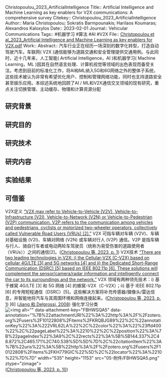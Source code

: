 Christopoulou\_2023\_ArtificialIntelligence
Title:: Artificial Intelligence and Machine Learning as key enablers for V2X communications: A comprehensive survey
Citekey:: Christopoulou\_2023\_ArtificialIntelligence
Author:: Maria Christopoulou; Sokratis Barmpounakis; Harilaos Koumaras; Alexandros Kaloxylos
Date:: 2023-02-01
Journal:: Vehicular Communications
Tags:: #机器学习  #算法 #AI  #V2X 
File:: [Christopoulou et al\_2023\_Artificial Intelligence and Machine Learning as key enablers for V2X.pdf](zotero://open-pdf/0_KRQBJG89)
Work::
Abstract:: 汽车行业正在经历一场深刻的数字化转型，打造自动驾驶汽车。车联网( V2X )通信能够为道路交通和安全管理提供交通用例。与此同时，近十几年来，人工智能( Artificial Intelligence，AI )和机器学习( Machine Learning，ML )因其在自然语言处理、计算机视觉等领域的出色表现而备受关注。考虑到目前的标准化工作，将AI和ML纳入5G和6G网络之外的整体子系统，这些技术被认为非常有希望优化用户、控制和管理网络功能，同时也支持道路安全甚至娱乐应用。本综述系统地回顾了AI / ML和V2X通信交叉领域的现有研究，重点关注切换管理、主动缓存、物理和计算资源分配
## 研究背景
## 研究目的
## 研究技术
## 研究内容
## 实验结果
## 可借鉴
V2X定义
<span class="highlight" data-annotation="%7B%22attachmentURI%22%3A%22http%3A%2F%2Fzotero.org%2Fusers%2F10122808%2Fitems%2FKRQBJG89%22%2C%22annotationKey%22%3A%22YQCAPIY6%22%2C%22color%22%3A%22%23ffd400%22%2C%22pageLabel%22%3A%221%22%2C%22position%22%3A%7B%22pageIndex%22%3A0%2C%22rects%22%3A%5B%5B327.09%2C245.602%2C566.155%2C253.262%5D%2C%5B315.138%2C235.072%2C566.13%2C242.732%5D%2C%5B315.138%2C224.524%2C566.173%2C232.184%5D%2C%5B315.138%2C213.976%2C566.078%2C221.636%5D%2C%5B315.138%2C203.446%2C528.601%2C211.106%5D%5D%7D%2C%22citationItem%22%3A%7B%22uris%22%3A%5B%22http%3A%2F%2Fzotero.org%2Fusers%2F10122808%2Fitems%2FKH779GIC%22%5D%2C%22locator%22%3A%221%22%7D%7D" ztype="zhighlight"><a href="zotero://open-pdf/library/items/KRQBJG89?page=1&#x26;annotation=YQCAPIY6">“V2X may refer to Vehicle-to-Vehicle (V2V), Vehicle-to-Infrastructure (V2I), Vehicle-to-Network (V2N) or Vehicle-to-Pedestrian (V2P) communication. V2P refers to the communication among vehicles and pedestrians, cyclists or motorized two-wheeler operators, collectively called Vulnerable Road Users (VRUs) [2].”</a></span>
V2X 可指车辆对车辆 (V2V)、车辆对基础设施 (V2I)、车辆对网络 (V2N) 或车辆对行人 (V2P) 通信。V2P 是指车辆与行人、骑自行车者或电动两轮车驾驶员（统称为易受伤害的道路使用者（VRUs））之间的通信\[2]。<span class="citation" data-citation="%7B%22citationItems%22%3A%5B%7B%22uris%22%3A%5B%22http%3A%2F%2Fzotero.org%2Fusers%2F10122808%2Fitems%2FKH779GIC%22%5D%2C%22locator%22%3A%221%22%7D%5D%2C%22properties%22%3A%7B%7D%7D" ztype="zcitation">(<span class="citation-item"><a href="zotero://select/library/items/KH779GIC">Christopoulou 等, 2023, p. 1</a></span>)</span>
V2X技术
<span class="highlight" data-annotation="%7B%22attachmentURI%22%3A%22http%3A%2F%2Fzotero.org%2Fusers%2F10122808%2Fitems%2FKRQBJG89%22%2C%22annotationKey%22%3A%22737RSE53%22%2C%22color%22%3A%22%23ffd400%22%2C%22pageLabel%22%3A%221%22%2C%22position%22%3A%7B%22pageIndex%22%3A0%2C%22rects%22%3A%5B%5B531.246%2C203.446%2C566.199%2C211.106%5D%2C%5B315.138%2C192.898%2C566.035%2C200.558%5D%2C%5B315.138%2C182.368%2C566.147%2C190.028%5D%2C%5B315.138%2C171.82%2C566.203%2C179.48%5D%2C%5B315.138%2C161.29%2C566.022%2C168.95%5D%2C%5B315.138%2C150.742%2C566.099%2C158.402%5D%2C%5B315.138%2C140.212%2C347.843%2C147.872%5D%5D%7D%2C%22citationItem%22%3A%7B%22uris%22%3A%5B%22http%3A%2F%2Fzotero.org%2Fusers%2F10122808%2Fitems%2FKH779GIC%22%5D%2C%22locator%22%3A%221%22%7D%7D" ztype="zhighlight"><a href="zotero://open-pdf/library/items/KRQBJG89?page=1&#x26;annotation=737RSE53">“There are two leading technologies in V2X: i) the Cellular-V2X (C-V2X) based on cellular 4G/LTE [3] and 5G networks [4] and ii) the Dedicated Short-Range Communication (DSRC) [5] based on IEEE 802.11p [6]. These solutions will complement the sensor/camera/radar information and intelligently connect the car to its surroundings and the network.”</a></span>
V2X 领域有两种领先技术：i) 基于蜂窝 4G/LTE \[3] 和 5G 网络 \[4] 的蜂窝-V2X（C-V2X）；ii) 基于 IEEE 802.11p \[6] 的专用短程通信（DSRC）\[5]。这些解决方案将补充传感器/摄像头/雷达信息，并智能地将汽车与其周围环境和网络连接起来。<span class="citation" data-citation="%7B%22citationItems%22%3A%5B%7B%22uris%22%3A%5B%22http%3A%2F%2Fzotero.org%2Fusers%2F10122808%2Fitems%2FKH779GIC%22%5D%2C%22locator%22%3A%221%22%7D%5D%2C%22properties%22%3A%7B%7D%7D" ztype="zcitation">(<span class="citation-item"><a href="zotero://select/library/items/KH779GIC">Christopoulou 等, 2023, p. 1</a></span>)</span>
\[6] <span class="citation" data-citation="%7B%22citationItems%22%3A%5B%7B%22uris%22%3A%5B%22http%3A%2F%2Fzotero.org%2Fusers%2F10122808%2Fitems%2FPZJL78V3%22%5D%7D%5D%2C%22properties%22%3A%7B%7D%7D" ztype="zcitation">(<span class="citation-item"><a href="zotero://select/library/items/PZJL78V3">Jiang 和 Delgrossi, 2008</a></span>)</span>
强化学习分类
![\<img alt="" data-attachment-key="FBHWSQA5" data-annotation="%7B%22attachmentURI%22%3A%22http%3A%2F%2Fzotero.org%2Fusers%2F10122808%2Fitems%2FKRQBJG89%22%2C%22annotationKey%22%3A%222VRL62LA%22%2C%22color%22%3A%22%23ffd400%22%2C%22pageLabel%22%3A%2210%22%2C%22position%22%3A%7B%22pageIndex%22%3A9%2C%22rects%22%3A%5B%5B144.337%2C48.872%2C465.171%2C740.538%5D%5D%7D%2C%22citationItem%22%3A%7B%22uris%22%3A%5B%22http%3A%2F%2Fzotero.org%2Fusers%2F10122808%2Fitems%2FKH779GIC%22%5D%2C%22locator%22%3A%2210%22%7D%7D" width="535" height="1153" src="05-附件/FBHWSQA5.png" ztype="zimage">](05-附件/FBHWSQA5.png)\
<span class="citation" data-citation="%7B%22citationItems%22%3A%5B%7B%22uris%22%3A%5B%22http%3A%2F%2Fzotero.org%2Fusers%2F10122808%2Fitems%2FKH779GIC%22%5D%2C%22locator%22%3A%2210%22%7D%5D%2C%22properties%22%3A%7B%7D%7D" ztype="zcitation">(<span class="citation-item"><a href="zotero://select/library/items/KH779GIC">Christopoulou 等, 2023, p. 10</a></span>)</span>

